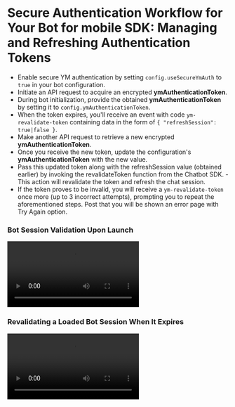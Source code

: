 # Secure Authentication Workflow for Your Bot for mobile SDK: Managing and Refreshing Authentication Tokens  

- Enable secure YM authentication by setting `config.useSecureYmAuth` to `true` in your bot configuration.
- Initiate an API request to acquire an encrypted **ymAuthenticationToken**.
- During bot initialization, provide the obtained **ymAuthenticationToken** by setting it to `config.ymAuthenticationToken`.
- When the token expires, you'll receive an event with code `ym-revalidate-token` containing data in the form of `{ "refreshSession": true|false }`.
- Make another API request to retrieve a new encrypted **ymAuthenticationToken**.
- Once you receive the new token, update the configuration's **ymAuthenticationToken** with the new value.
- Pass this updated token along with the refreshSession value (obtained earlier) by invoking the revalidateToken function from the Chatbot SDK. - This action will revalidate the token and refresh the chat session.
- If the token proves to be invalid, you will receive a `ym-revalidate-token` once more (up to 3 incorrect attempts), prompting you to repeat the aforementioned steps. Post that you will be shown an error page with Try Again option.

### Bot Session Validation Upon Launch

![](https://cdn.yellowmessenger.com/IwSJq5KuWhFg1695958536969.mp4)

### Revalidating a Loaded Bot Session When It Expires

![](https://cdn.yellowmessenger.com/fJNg53raWVim1695958730603.mp4)